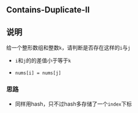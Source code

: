 ## Contains-Duplicate-II

## 说明
给一个整形数组和整数`k`，请判断是否存在这样的`i`与`j`

- `i`和`j`的的差值小于等于`k`

- `nums[i] = nums[j]`

### 思路

- 同样用hash，只不过hash多存储了一个`index`下标